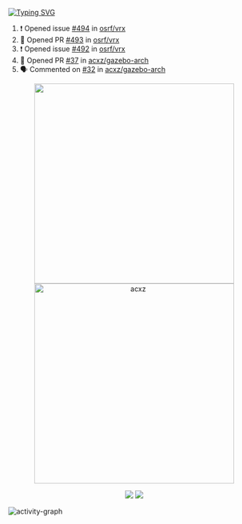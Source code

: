 [![Typing SVG](https://readme-typing-svg.herokuapp.com?size=16&color=AFFFA3&multiline=true&height=75&lines=contributing+to+robotics%2Faerospace%2Fml%2Fgpu+software;packaging+it+for+archlinux;ricer)](https://git.io/typing-svg)

<!--START_SECTION:activity-->
1. ❗️ Opened issue [#494](https://github.com/osrf/vrx/issues/494) in [osrf/vrx](https://github.com/osrf/vrx)
2. 💪 Opened PR [#493](https://github.com/osrf/vrx/pull/493) in [osrf/vrx](https://github.com/osrf/vrx)
3. ❗️ Opened issue [#492](https://github.com/osrf/vrx/issues/492) in [osrf/vrx](https://github.com/osrf/vrx)
4. 💪 Opened PR [#37](https://github.com/acxz/gazebo-arch/pull/37) in [acxz/gazebo-arch](https://github.com/acxz/gazebo-arch)
5. 🗣 Commented on [#32](https://github.com/acxz/gazebo-arch/issues/32) in [acxz/gazebo-arch](https://github.com/acxz/gazebo-arch)
<!--END_SECTION:activity-->

<p align="center">
  <img width="400em" src=https://github-readme-stats.vercel.app/api?username=acxz&include_all_commits=true&show_icons=true />
  <img width="400em" src="https://github-readme-streak-stats.herokuapp.com/?user=acxz&" alt="acxz" />
</p>

<p align="center">
  <img src=https://github-readme-stats.vercel.app/api/top-langs/?username=acxz&layout=compact />
  <img src=https://github-profile-trophy.vercel.app/?username=acxz&row=2&column=4 />
</p>

![activity-graph](https://activity-graph.herokuapp.com/graph?username=acxz&theme=aqua)
